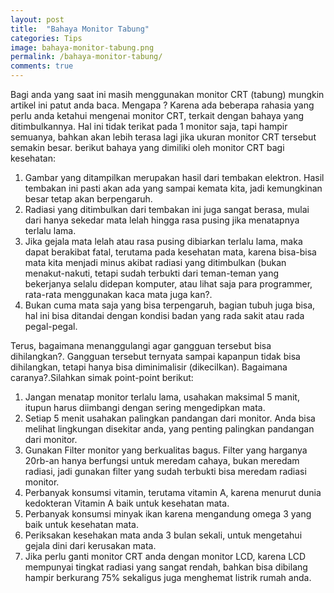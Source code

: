 ```yaml
---
layout: post
title:  "Bahaya Monitor Tabung"
categories: Tips
image: bahaya-monitor-tabung.png
permalink: /bahaya-monitor-tabung/
comments: true
---
```


Bagi anda yang saat ini masih menggunakan monitor CRT (tabung) mungkin artikel ini patut anda baca. Mengapa ? Karena ada beberapa rahasia yang perlu anda ketahui mengenai monitor CRT, terkait dengan bahaya yang ditimbulkannya. Hal ini tidak terikat pada 1 monitor saja, tapi hampir semuanya, bahkan akan lebih terasa lagi jika ukuran monitor CRT tersebut semakin besar. <!--more--> berikut bahaya yang dimiliki oleh monitor CRT bagi kesehatan:

1. Gambar yang ditampilkan merupakan hasil dari tembakan elektron. Hasil tembakan ini pasti akan ada yang sampai kemata kita, jadi kemungkinan besar tetap akan berpengaruh.
2. Radiasi yang ditimbulkan dari tembakan ini juga sangat berasa, mulai dari hanya sekedar mata lelah hingga rasa pusing jika menatapnya terlalu lama.
3. Jika gejala mata lelah atau rasa pusing dibiarkan terlalu lama, maka dapat berakibat fatal, terutama pada kesehatan mata, karena bisa-bisa mata kita menjadi minus akibat radiasi yang ditimbulkan (bukan menakut-nakuti, tetapi sudah terbukti dari teman-teman yang bekerjanya selalu didepan komputer, atau lihat saja para programmer, rata-rata menggunakan kaca mata juga kan?.
4. Bukan cuma mata saja yang bisa terpengaruh, bagian tubuh juga bisa, hal ini bisa ditandai dengan kondisi badan yang rada sakit atau rada pegal-pegal.

Terus, bagaimana menanggulangi agar gangguan tersebut bisa dihilangkan?. Gangguan tersebut ternyata sampai kapanpun tidak bisa dihilangkan, tetapi hanya bisa diminimalisir (dikecilkan). Bagaimana caranya?.Silahkan simak point-point berikut:

1. Jangan menatap monitor terlalu lama, usahakan maksimal 5 manit, itupun harus diimbangi dengan sering mengedipkan mata.
2. Setiap 5 menit usahakan palingkan pandangan dari monitor. Anda bisa melihat lingkungan disekitar anda, yang penting palingkan pandangan dari monitor.
3. Gunakan Filter monitor yang berkualitas bagus. Filter yang harganya 20rb-an hanya berfungsi untuk meredam cahaya, bukan meredam radiasi, jadi gunakan filter yang sudah terbukti bisa meredam radiasi monitor.
4. Perbanyak konsumsi vitamin, terutama vitamin A, karena menurut dunia kedokteran Vitamin A baik untuk kesehatan mata.
5. Perbanyak konsumsi minyak ikan karena mengandung omega 3 yang baik untuk kesehatan mata.
6. Periksakan kesehakan mata anda 3 bulan sekali, untuk mengetahui gejala dini dari kerusakan mata.
7. Jika perlu ganti monitor CRT anda dengan monitor LCD, karena LCD mempunyai tingkat radiasi yang sangat rendah, bahkan bisa dibilang hampir berkurang 75% sekaligus juga menghemat listrik rumah anda.
